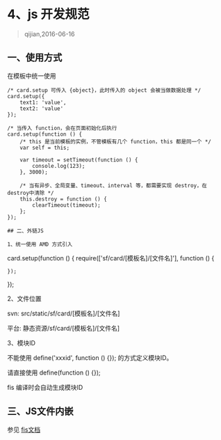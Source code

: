 # 4、js 开发规范

> qijian,2016-06-16

## 一、使用方式

在模板中统一使用

```
/* card.setup 可传入 {object}，此时传入的 object 会被当做数据处理 */
card.setup({
    text1: 'value',
    text2: 'value'
});

/* 当传入 function，会在页面初始化后执行
card.setup(function () {
    /* this 是当前模板的实例，不管模板有几个 function，this 都是同一个 */
    var self = this;

    var timeout = setTimeout(function () {
        console.log(123);
    }, 3000);

    /* 当有异步、全局变量、timeout、interval 等，都需要实现 destroy，在destroy中清除 */
    this.destroy = function () {
        clearTimeout(timeout);
    };
});

## 二、外链JS

1、统一使用 AMD 方式引入

```
card.setup(function () {
    require(['sf/card/[模板名]/[文件名]'], function () {

    });
});

2、文件位置

svn: src/static/sf/card/[模板名]/[文件名]

平台: 静态资源/sf/card/[模板名]/[文件名]


3、模块ID

不能使用 define('xxxid', function () {});  的方式定义模块ID。

请直接使用 define(function () {}); 

fis 编译时会自动生成模块ID

## 三、JS文件内嵌

参见 [fis文档](http://fis.baidu.com/fis3/docs/user-dev/inline.html)
